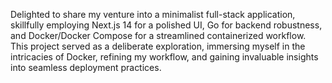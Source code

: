 
Delighted to share my venture into a minimalist full-stack application, skillfully employing Next.js 14 for a polished UI, Go for backend robustness, and Docker/Docker Compose for a streamlined containerized workflow. This project served as a deliberate exploration, immersing myself in the intricacies of Docker, refining my workflow, and gaining invaluable insights into seamless deployment practices.
